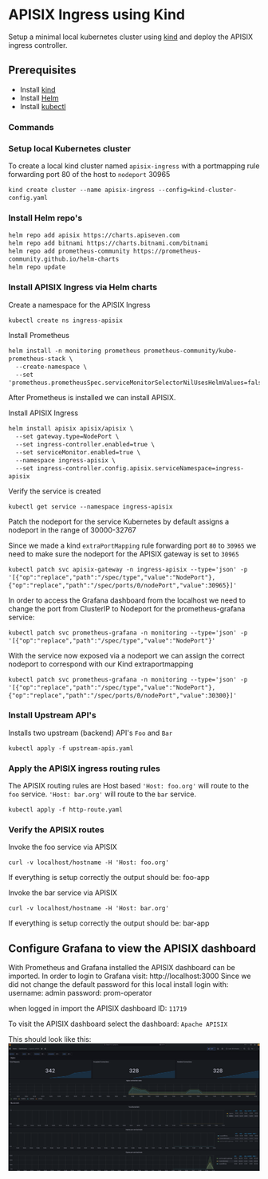 # APISIX Ingress using Kind
Setup a minimal local kubernetes cluster using [kind](https://kind.sigs.k8s.io/) and deploy the APISIX ingress controller. 

## Prerequisites
- Install [kind](https://kind.sigs.k8s.io/docs/user/quick-start/)
- Install [Helm](https://helm.sh/)
- Install [kubectl](https://kubernetes.io/docs/tasks/tools/)

### Commands

### Setup local Kubernetes cluster
To create a local kind cluster named `apisix-ingress` with a portmapping rule forwarding port 80 of the host to `nodeport` 30965 
```shell
kind create cluster --name apisix-ingress --config=kind-cluster-config.yaml
```

### Install Helm repo's
```shell
helm repo add apisix https://charts.apiseven.com
helm repo add bitnami https://charts.bitnami.com/bitnami
helm repo add prometheus-community https://prometheus-community.github.io/helm-charts
helm repo update
```

### Install APISIX Ingress via Helm charts
Create a namespace for the APISIX Ingress
```shell
kubectl create ns ingress-apisix
```

Install Prometheus
```shell
helm install -n monitoring prometheus prometheus-community/kube-prometheus-stack \
  --create-namespace \
  --set 'prometheus.prometheusSpec.serviceMonitorSelectorNilUsesHelmValues=false'
```

After Prometheus is installed we can install APISIX.

Install APISIX Ingress
```shell
helm install apisix apisix/apisix \
  --set gateway.type=NodePort \
  --set ingress-controller.enabled=true \
  --set serviceMonitor.enabled=true \
  --namespace ingress-apisix \
  --set ingress-controller.config.apisix.serviceNamespace=ingress-apisix
```

Verify the service is created
```shell
kubectl get service --namespace ingress-apisix
```

Patch the nodeport for the service
Kubernetes by default assigns a nodeport in the range of 30000-32767

Since we made a kind `extraPortMapping` rule forwarding port `80` to `30965` we need to make sure the nodeport for the APISIX gateway is set to `30965`

```shell
kubectl patch svc apisix-gateway -n ingress-apisix --type='json' -p '[{"op":"replace","path":"/spec/type","value":"NodePort"},{"op":"replace","path":"/spec/ports/0/nodePort","value":30965}]'
```

In order to access the Grafana dashboard from the localhost we need to change the port from ClusterIP to Nodeport for the prometheus-grafana service:
```shell
kubectl patch svc prometheus-grafana -n monitoring --type='json' -p '[{"op":"replace","path":"/spec/type","value":"NodePort"}'
```

With the service now exposed via a nodeport we can assign the correct nodeport to correspond with our Kind extraportmapping

```shell
kubectl patch svc prometheus-grafana -n monitoring --type='json' -p '[{"op":"replace","path":"/spec/type","value":"NodePort"},{"op":"replace","path":"/spec/ports/0/nodePort","value":30300}]'
```

### Install Upstream API's
Installs two upstream (backend) API's `Foo` and `Bar`
```shell
kubectl apply -f upstream-apis.yaml
```

### Apply the APISIX ingress routing rules
The APISIX routing rules are Host based `'Host: foo.org'` will route to the `foo` service. `'Host: bar.org'` will route to the `bar` service.

```shell
kubectl apply -f http-route.yaml
```

### Verify the APISIX routes
Invoke the foo service via APISIX
```shell
curl -v localhost/hostname -H 'Host: foo.org'
```
If everything is setup correctly the output should be:
foo-app

Invoke the bar service via APISIX
```shell
curl -v localhost/hostname -H 'Host: bar.org'
```
If everything is setup correctly the output should be:
bar-app

## Configure Grafana to view the APISIX dashboard
With Prometheus and Grafana installed the APISIX dashboard can be imported.
In order to login to Grafana visit: http://localhost:3000
Since we did not change the default password for this local install login with:
username: admin
password: prom-operator

when logged in import the APISIX dashboard ID: `11719`

To visit the APISIX dashboard select the dashboard: `Apache APISIX`

This should look like this:
![APISIX Grafana dashboard](../../docs/diagrams/grafana-apisix-dashboard.png)